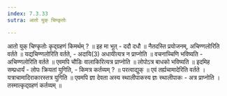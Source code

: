 ```yaml
---
index: 7.3.33
sutra: आतो युक् चिण्कृतोः

---
```

 आतो युक् चिण्कृतोः कृद्ग्रहणं किमर्थम् ? ॥ इह मा भूत् - ददौ दधौ ॥ नैतदस्ति प्रयोजनम्, अचिण्णलोरिति वर्तते ॥ यद्यचिण्णलोरिति वर्तते, - अदायि(3) अधायीत्यत्र न प्राप्नोति ॥ वचनाच्चिणि भविष्यति - अचिण्णलोरिति वर्तते ॥ एवमपि चौडिः वालाकिरित्यत्र प्राप्नोति ॥ लोपोऽत्र बाधको भविष्यति ॥ इदमिह सम्प्रधार्यं - लोपः क्रियतां युगिति, - किमत्र कर्तव्यम् ? ॥ परत्वाद्युक् ॥ एवं तर्ह्यचामादेरिति वर्तते । यत्राचामादिराकारस्तत्र युगिति ॥ एवमपि ज्ञा देवता अस्य स्थालीपाकस्य ज्ञः स्थालीपाकः - अत्र प्राप्नोति । तस्मात्कृद्ग्रहणं कर्तव्यम् ॥ 